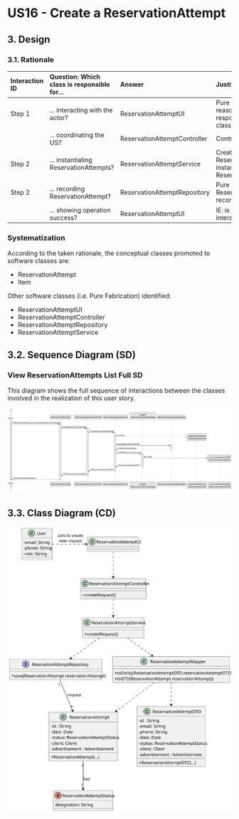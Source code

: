 # US16 - Create a ReservationAttempt

## 3. Design

### 3.1. Rationale

| Interaction ID | Question: Which class is responsible for... | Answer                       | Justification (with patterns)                                                                                 |
|:---------------|:--------------------------------------------|:-----------------------------|:--------------------------------------------------------------------------------------------------------------|
| Step 1         | ... interacting with the actor?             | ReservationAttemptUI         | Pure Fabrication: there is no reason to assign this responsibility to any existing class in the Domain Model. |
|                | ... coordinating the US?                    | ReservationAttemptController | Controller                                                                                                    |
| Step 2         | ... instantiating ReservationAttempts?      | ReservationAttemptService    | Creator (Rule 2): ReservationAttemptService instantiates ReservationAttempts.                                 |
| Step 2         | ... recording ReservationAttempt?           | ReservationAttemptRepository | Pure Fabrication: ReservationAttemptRepository records ReservationAttempts.                                   |
|                | ... showing operation success?              | ReservationAttemptUI         | IE: is responsible for user interactions.                                                                     |

### Systematization ##

According to the taken rationale, the conceptual classes promoted to software classes are:

* ReservationAttempt
* Item

Other software classes (i.e. Pure Fabrication) identified:

* ReservationAttemptUI
* ReservationAttemptController
* ReservationAttemptRepository
* ReservationAttemptService

## 3.2. Sequence Diagram (SD)

### View ReservationAttempts List Full SD

This diagram shows the full sequence of interactions between the classes involved in the realization of this user story.

![Sequence Diagram - Full](US16-SD.svg)


## 3.3. Class Diagram (CD)

![Class Diagram](US16-CD.svg)